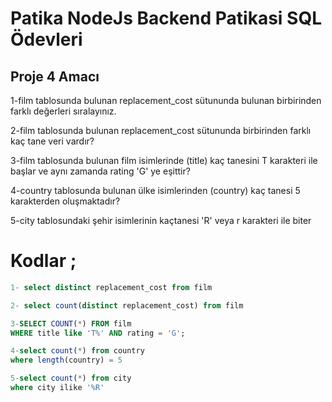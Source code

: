 # Patika NodeJs Backend Patikasi  SQL Ödevleri

## Proje 4 Amacı
1-film tablosunda bulunan replacement_cost sütununda bulunan birbirinden farklı değerleri sıralayınız.

2-film tablosunda bulunan replacement_cost sütununda birbirinden farklı kaç tane veri vardır?

3-film tablosunda bulunan film isimlerinde (title) kaç tanesini T karakteri ile başlar ve aynı zamanda rating 'G' ye eşittir?

4-country tablosunda bulunan ülke isimlerinden (country) kaç tanesi 5 karakterden oluşmaktadır?

5-city tablosundaki şehir isimlerinin kaçtanesi 'R' veya r karakteri ile biter
</br>


# Kodlar ;
```sql
1- select distinct replacement_cost from film

2- select count(distinct replacement_cost) from film

3-SELECT COUNT(*) FROM film 
WHERE title like 'T%' AND rating = 'G';

4-select count(*) from country
where length(country) = 5

5-select count(*) from city
where city ilike '%R'
```